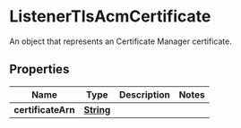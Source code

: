 

# ListenerTlsAcmCertificate

An object that represents an Certificate Manager certificate.

## Properties

| Name | Type | Description | Notes |
|------------ | ------------- | ------------- | -------------|
|**certificateArn** | [**String**](String.md) |  |  |



